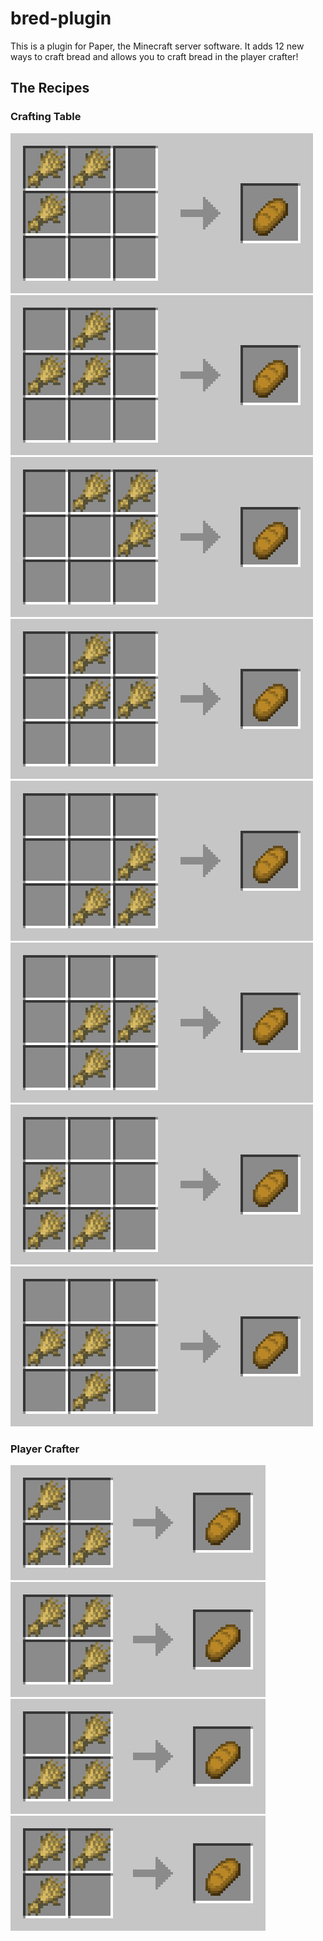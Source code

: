 
# bred-plugin

This is a plugin for Paper, the Minecraft server software. It adds 12 new ways to craft bread and allows you to craft bread in the player crafter!

## The Recipes
### Crafting Table
![crafting-grid](https://github.com/MIMJA156/bred-paper-plugin/blob/master/mk_assets/crafting-grid.png)
![crafting-grid (1)](https://github.com/MIMJA156/bred-paper-plugin/blob/master/mk_assets/crafting-grid%20(1).png)
![crafting-grid (2)](https://github.com/MIMJA156/bred-paper-plugin/blob/master/mk_assets/crafting-grid%20(2).png)
![crafting-grid (3)](https://github.com/MIMJA156/bred-paper-plugin/blob/master/mk_assets/crafting-grid%20(3).png)
![crafting-grid (4)](https://github.com/MIMJA156/bred-paper-plugin/blob/master/mk_assets/crafting-grid%20(4).png)
![crafting-grid (5)](https://github.com/MIMJA156/bred-paper-plugin/blob/master/mk_assets/crafting-grid%20(5).png)
![crafting-grid (6)](https://github.com/MIMJA156/bred-paper-plugin/blob/master/mk_assets/crafting-grid%20(6).png)
![crafting-grid (7)](https://github.com/MIMJA156/bred-paper-plugin/blob/master/mk_assets/crafting-grid%20(7).png)

### Player Crafter
![crafting-grid (8)](https://github.com/MIMJA156/bred-paper-plugin/blob/master/mk_assets/crafting-grid%20(8).png)
![crafting-grid (9)](https://github.com/MIMJA156/bred-paper-plugin/blob/master/mk_assets/crafting-grid%20(9).png)
![crafting-grid (10)](https://github.com/MIMJA156/bred-paper-plugin/blob/master/mk_assets/crafting-grid%20(10).png)
![crafting-grid (11)](https://github.com/MIMJA156/bred-paper-plugin/blob/master/mk_assets/crafting-grid%20(11).png)
